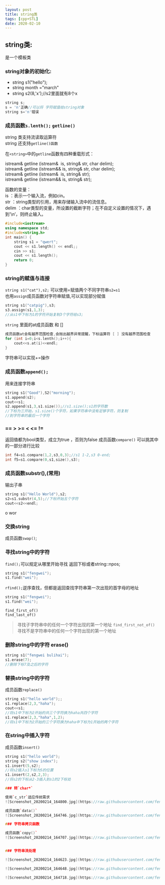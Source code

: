 ```yaml
---
layout: post
title: string类
tags: [cpp+STL]
date: 2020-02-10
--- 
```


## string类:

是一个模板类

### string对象的初始化:

- string s1("hello");
- string month ="march"
- string s2(8,'x');//s2里面就有8个x

```cpp
string s;
s = 'n'正确//可以将 字符赋值给string对象
string s='n'错误
```

### 成员函数`s.lenth();` `getline()`

string 类支持流读取运算符  
string 还支持`getline()函数`

在`<string>`中的`getline`函数有四种重载形式：  

istream& getline (istream&  is, string& str, char delim);  
istream& getline (istream&& is, string& str, char delim);  
istream& getline (istream&  is, string& str);  
istream& getline (istream&& is, string& str);  

函数的变量：  
is    ：表示一个输入流，例如cin。  
str   ：string类型的引用，用来存储输入流中的流信息。  
delim ：char类型的变量，所设置的截断字符；在不自定义设置的情况下，遇到’\n’，则终止输入。  

```cpp
#include<iostream>
using namespace std;
#include<string.h>
int main() {
	string s1 = "qwert";
	cout << s1.length() << endl;;
	cin >> s1;
	cout << s1.length();
	return 0;
}
```

### string的赋值与连接

`string s1("cat"),s2;`
可以使用=赋值两个不同字符串`s2=s1`  
也用`assign`成员函数对字符串赋值,可以实现部分赋值

```cpp
string s1("catpig"),s3;
s3.assign(s1,1,3);
//从s1中下标为1的字符开始复制3个字符给s3;
```

`string` 里面的at成员函数 和 []

```cpp
成员函数at会有越界范围检查,会抛出越界异常提醒，下标运算符 [ ] 没有越界范围检查
for (int i=0;i<s.lenth();i++){
    cout<<s.at(i)<<endl;
}
```

字符串可以实现+=操作  

### 成员函数`append();`

用来连接字符串

```cpp
string s1("Good"),S2("morning");
s1.append(s2);
cout<<s1;
s2.append(s1,3,s1.size());//s1.size();s1的字符数
//下标为三开始，s1.size()个字符，如果字符串中没有足够字符，则复制  
//到字符串的最后一个字符
```

### == > >= < <= !=

返回值都为bool类型，成立为true ，否则为false
成员函数`compare()`
可以挑其中的一部分进行比较

```cpp
int f4=s1.compare(1,2,s3,0,3);//s1 1-2,s3 0-end;
int f5=s1.compare(0,s1,size(),s3);
```

### 成员函数substr(),(常用)

输出子串

```cpp
string s1("Hello World"),s2;
s2=s1.substr(4,5);//下标开始五个字符
cout<<s2<<endl;
```
o wor

### 交换string

成员函数`swap()`;

### 寻找string中的字符

`find();`可以规定从哪里开始寻找
返回下标或者string::npos;

```cpp
string s1("fengwei");
s1.find("wei");
```

`rfind();`逆序查找，但都是返回查找字符串第一次出现的首字母的地址

```cpp
string s1("fengwei");
s1.find("wei");
```

`find_first_of()`  
`find_last_of()`
>寻找子字符串中的任何一个字符出现的第一个地址
`find_first_not_of()`
>寻找不是字符串中的任何一个字符出现的第一个地址

### 删除string中的字符 erase()

```cpp
string s1("fengwei bulihai");
s1.erase(7);
//删除下标7及之后的字符
```

### 替换string中的字符

成员函数`replace()`

```cpp
string s1("hello world");;
s1.replace(2,3,"haha");
cout<<s1;
//将s1中下标为2开始的共三个字符换为haha共四个字符
s1.replace(2,3,"haha",1,2);
//将s1中下标为2开始的三个字符换为haha中下标为1开始的两个字符
```

### 在string中插入字符

成员函数`insert()`

```cpp
string s1("hello world");
string s2("show index");
s1.insert(5,s2);
//将s2插入s1下标为5的位置
s1.insert(2,s2,2,3);
//将s2的下标从2-3插入到s1的2下标处

### 转`char*`

使用`c_str`适应传统需求
![Screenshot_20200214_164800.jpg](https://raw.githubusercontent.com/fengwei2002/picture/master/pictureScreenshot_20200214_164800.jpg)

成员函数`data()`
![Screenshot_20200214_164746.jpg](https://raw.githubusercontent.com/fengwei2002/picture/master/pictureScreenshot_20200214_164746.jpg)

### 字符串拷贝函数

成员函数`copy()`
![Screenshot_20200214_164707.jpg](https://raw.githubusercontent.com/fengwei2002/picture/master/pictureScreenshot_20200214_164707.jpg)


### 字符串流处理

![Screenshot_20200214_164623.jpg](https://raw.githubusercontent.com/fengwei2002/picture/master/pictureScreenshot_20200214_164623.jpg)

![Screenshot_20200214_164648.jpg](https://raw.githubusercontent.com/fengwei2002/picture/master/pictureScreenshot_20200214_164648.jpg)

![Screenshot_20200214_164718.jpg](https://raw.githubusercontent.com/fengwei2002/picture/master/pictureScreenshot_20200214_164718.jpg)